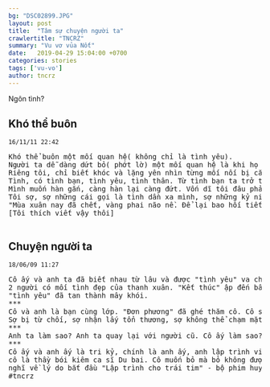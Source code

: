 ```yaml
---
bg: "DSC02899.JPG"
layout: post
title:  "Tâm sự chuyện người ta"
crawlertitle: "TNCRZ"
summary: "Vu vơ vủa Nốt"
date:   2019-04-29 15:04:00 +0700
categories: stories
tags: ['vu-vo']
author: tncrz
---
```

Ngôn tình?

## Khó thể buôn
`16/11/11 22:42`
 
<pre>
Khó thể buôn một mối quan hệ( không chỉ là tình yêu). 
Người ta dễ dàng dứt bỏ( phớt lờ) một mối quan hệ là khi họ cảm thấy mình đủ để tự lập, đủ vững để không cần dựa dẫm vào ai khác hoặc đã hết cứu vãng rồi, chúng ta chỉ là người lạ từng quen, nhưng tôi sẵn sàng giúp đỡ và đến khi bạn cần ha.
Riêng tôi, chỉ biết khóc và lặng yên nhìn từng mối nối bị cắt dần. Khi trưởng thành suy nghĩ cũng dần thay đổi, không còn trẻ dạ "chúng ta là 1".
Tình, có tình bạn, tình yêu, tình thân. Từ tình bạn ta trở thành tình yêu rồi tình thân với người lạ.... và cũng có thể thành người dưng. Nhưng bạn có biết rằng từ tình bạn đến tình bạn thân khó lắm không.
Mình muốn hàn gắn, càng hàn lại càng đứt. Vốn dĩ tôi đâu phải thợ hàn gò, tôi là dân IT ước gì có thể ctrl z, undo lại ngày xưa.
Tôi sợ, sợ những cái gọi là tình dần xa mình, sợ những kỷ niệm, sợ bị lãng quên, sợ cả thời gian.
"Mùa xuân nay đã chết, vàng phai não nề. Để lại bao hối tiết, ghi khắc tên người gọi mãi trong đêm buồn"
[Tôi thích viết vậy thôi]
 
</pre>

## Chuyện người ta
`18/06/09 11:27`
 
<pre>
Cô ấy và anh ta đã biết nhau từ lâu và được "tình yêu" va chạm ... 
2 người có mối tình đẹp của thanh xuân. "Kết thúc" ập đến bất ngờ. 2 người 2 hướng, 
"tình yêu" đã tan thành mây khói.
***
Cô và anh là bạn cùng lớp. "Đơn phương" đã ghé thăm cô. Cô sợ.
Sợ bị từ chối, sợ nhận lấy tổn thương, sợ không thể chạm mặt nhau hằng ngày. Cô mãi là ...
***
Anh ta làm sao? Anh ta quay lại với người cũ. Cô ấy làm sao? Kệ mẹ nó.
***
Cô ấy và anh ấy là tri kỷ, chính là anh ấy, anh lập trình viên kiêm nghệ sĩ,
cô là thầy bói kiêm ca sĩ Du bai. Cô muốn bỏ mà bỏ không được,
nghĩ về lý do bắt đầu "Lập trình cho trái tim" - bộ phim huyền thoại đã mang anh đến với cô.
#tncrz
</pre>
